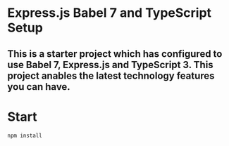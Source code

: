# Express.js Babel 7 and TypeScript Setup

## This is a starter project which has configured to use Babel 7, Express.js and TypeScript 3. This project anables the latest technology features you can have.


# Start
``` bash
npm install
```

